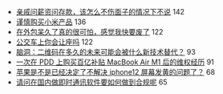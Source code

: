 - [亲戚问薪资问存款，该怎么不伤面子的情况下不说](https://www.v2ex.com/t/745835) 142
- [谨慎购买小米产品](https://www.v2ex.com/t/745792) 136
- [在外包呆久了真的很可怕，感觉我快要废了](https://www.v2ex.com/t/745772) 122
- [公交车上你会让座吗](https://www.v2ex.com/t/745882) 122
- [脑洞：二维码在多久的未来可能会被什么新技术替代？](https://www.v2ex.com/t/745891) 93
- [一次在 PDD 上购买百亿补贴 MacBook Air M1 后的维权经历](https://www.v2ex.com/t/745758) 91
- [苹果是不是已经决定了不解决 iphone12 屏幕发黄的问题了？](https://www.v2ex.com/t/745763) 68
- [请问在国内做即时通讯软件要如何做到合规呢](https://www.v2ex.com/t/745797) 65